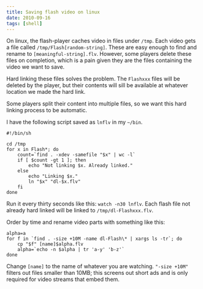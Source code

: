 ```yaml
---
title: Saving flash video on linux
date: 2010-09-16
tags: [shell]
---
```


On linux, the flash-player caches video in files under `/tmp`. Each
video gets a file called `/tmp/Flash[random-string]`. These are easy
enough to find and rename to `[meaningful-string].flv`. However, some
players delete these files on completion, which is a pain given they are
the files containing the video we want to save.

Hard linking these files solves the problem. The `Flashxxx` files will
be deleted by the player, but their contents will sill be available at
whatever location we made the hard link.

Some players split their content into multiple files, so we want this
hard linking process to be automatic.

I have the following script saved as `lnflv` in my `~/bin`.

    #!/bin/sh

    cd /tmp
    for x in Flash*; do
        count=`find . -xdev -samefile "$x" | wc -l`
        if [ $count -gt 1 ]; then
            echo "Not linking $x. Already linked."
        else
            echo "Linking $x."
            ln "$x" "dl-$x.flv"
        fi
    done

Run it every thirty seconds like this: `watch -n30 lnflv`. Each flash
file not already hard linked will be linked to `/tmp/dl-Flashxxx.flv`.

Order by time and rename video parts with something like this:

    alpha=a
    for f in `find . -size +10M -name dl-Flash\* | xargs ls -tr`; do
        cp "$f" [name]$alpha.flv
        alpha=`echo -n $alpha | tr 'a-y' 'b-z'`
    done

Change `[name]` to the name of whatever you are watching. `"-size +10M"`
filters out files smaller than 10MB; this screens out short ads and is
only required for video streams that embed them.
